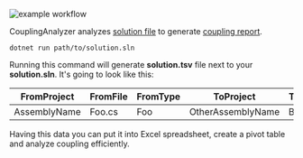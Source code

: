 ![example workflow](https://github.com/detoix/CouplingAnalyzer/actions/workflows/dotnet.yml/badge.svg)

CouplingAnalyzer analyzes [solution file](CouplingAnalyzer.Tests.Resources/CouplingAnalyzer.Tests.Resources.sln) to generate [coupling report](CouplingAnalyzer.Tests/CouplingAnalyzer.Tests.Resources.tsv).

```
dotnet run path/to/solution.sln
```

Running this command will generate **solution.tsv** file next to your **solution.sln**. It's going to look like this:

| FromProject   | FromFile      | FromType  | ToProject         | ToFile | ToType |
| ------------- | ------------- | --------- | ----------------- | ------ | ------ |
| AssemblyName  | Foo.cs        | Foo       | OtherAssemblyName | Bar.cs | Bar    |

Having this data you can put it into Excel spreadsheet, create a pivot table and analyze coupling efficiently.
